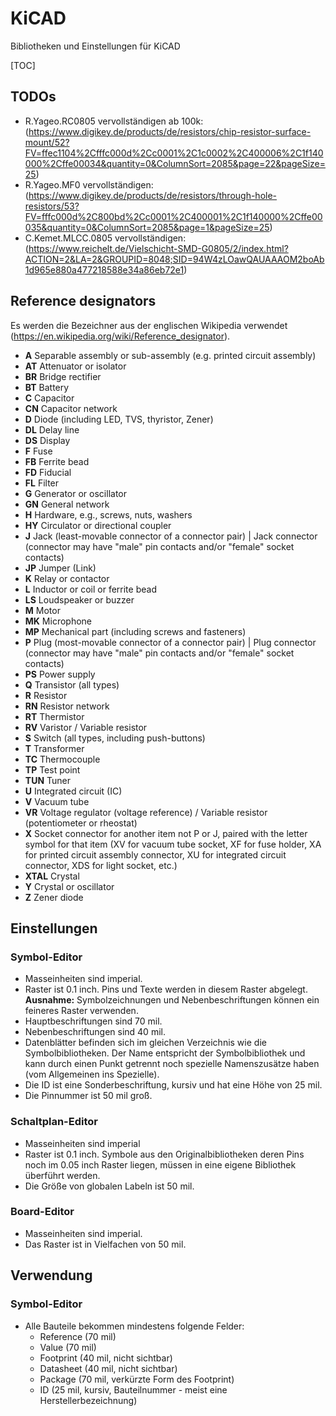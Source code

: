 # KiCAD

Bibliotheken und Einstellungen für KiCAD

[TOC]

## TODOs
- R.Yageo.RC0805 vervollständigen ab 100k: (https://www.digikey.de/products/de/resistors/chip-resistor-surface-mount/52?FV=ffec1104%2Cfffc000d%2Cc0001%2C1c0002%2C400006%2C1f140000%2Cffe00034&quantity=0&ColumnSort=2085&page=22&pageSize=25)
- R.Yageo.MF0 vervollständigen: (https://www.digikey.de/products/de/resistors/through-hole-resistors/53?FV=fffc000d%2C800bd%2Cc0001%2C400001%2C1f140000%2Cffe00035&quantity=0&ColumnSort=2085&page=1&pageSize=25)
- C.Kemet.MLCC.0805 vervollständigen: (https://www.reichelt.de/Vielschicht-SMD-G0805/2/index.html?ACTION=2&LA=2&GROUPID=8048;SID=94W4zLOawQAUAAAOM2boAb1d965e880a477218588e34a86eb72e1)

## Reference designators
Es werden die Bezeichner aus der englischen Wikipedia verwendet (https://en.wikipedia.org/wiki/Reference_designator).
- **A**	Separable assembly or sub-assembly (e.g. printed circuit assembly)
- **AT**	Attenuator or isolator
- **BR**	Bridge rectifier
- **BT**	Battery
- **C**		Capacitor
- **CN**	Capacitor network
- **D**		Diode (including LED, TVS, thyristor, Zener)
- **DL**	Delay line
- **DS**	Display
- **F**		Fuse
- **FB**	Ferrite bead
- **FD**	Fiducial
- **FL**	Filter
- **G**		Generator or oscillator
- **GN**	General network
- **H**		Hardware, e.g., screws, nuts, washers
- **HY**	Circulator or directional coupler
- **J**		Jack (least-movable connector of a connector pair) | Jack connector (connector may have "male" pin contacts and/or "female" socket contacts)
- **JP**	Jumper (Link)
- **K**	Relay or contactor
- **L**	Inductor or coil or ferrite bead
- **LS**	Loudspeaker or buzzer
- **M**	Motor
- **MK**	Microphone
- **MP**	Mechanical part (including screws and fasteners)
- **P**	Plug (most-movable connector of a connector pair) | Plug connector (connector may have "male" pin contacts and/or "female" socket contacts)
- **PS**	Power supply
- **Q**	Transistor (all types)
- **R**	Resistor
- **RN**	Resistor network
- **RT**	Thermistor
- **RV**	Varistor / Variable resistor
- **S**	Switch (all types, including push-buttons)
- **T**	Transformer
- **TC**	Thermocouple
- **TP**	Test point
- **TUN**	Tuner
- **U**	Integrated circuit (IC)
- **V**	Vacuum tube
- **VR**	Voltage regulator (voltage reference) / Variable resistor (potentiometer or rheostat)
- **X**	Socket connector for another item not P or J, paired with the letter symbol for that item (XV for vacuum tube socket, XF for fuse holder, XA for printed circuit assembly connector, XU for integrated circuit connector, XDS for light socket, etc.)
- **XTAL**	Crystal
- **Y**	Crystal or oscillator
- **Z**	Zener diode

## Einstellungen
### Symbol-Editor
- Masseinheiten sind imperial.
- Raster ist 0.1 inch. Pins und Texte werden in diesem Raster abgelegt. **Ausnahme:** Symbolzeichnungen und Nebenbeschriftungen können ein feineres Raster verwenden.
- Hauptbeschriftungen sind 70 mil.
- Nebenbeschriftungen sind 40 mil.
- Datenblätter befinden sich im gleichen Verzeichnis wie die Symbolbibliotheken. Der Name entspricht der Symbolbibliothek und kann durch einen Punkt getrennt noch spezielle Namenszusätze haben (vom Allgemeinen ins Spezielle).
- Die ID ist eine Sonderbeschriftung, kursiv und hat eine Höhe von 25 mil.
- Die Pinnummer ist 50 mil groß.

### Schaltplan-Editor
- Masseinheiten sind imperial
- Raster ist 0.1 inch. Symbole aus den Originalbibliotheken deren Pins noch im 0.05 inch Raster liegen, müssen in eine eigene Bibliothek überführt werden.
- Die Größe von globalen Labeln ist 50 mil.

### Board-Editor
- Masseinheiten sind imperial.
- Das Raster ist in Vielfachen von 50 mil.

## Verwendung
### Symbol-Editor
- Alle Bauteile bekommen mindestens folgende Felder:
	- Reference (70 mil)
	- Value (70 mil)
	- Footprint (40 mil, nicht sichtbar)
	- Datasheet (40 mil, nicht sichtbar)
	- Package (70 mil, verkürzte Form des Footprint)
	- ID (25 mil, kursiv, Bauteilnummer - meist eine Herstellerbezeichnung)